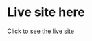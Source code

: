 <html>
<h1> Live site here</h1><a href="https://ovey.netlify.app/">Click to see the live site</a>
</html>
